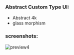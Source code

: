 ### Abstract Custom Type UI:
* Abstract 4k 
* glass morphism

### screenshots:

![preview4](https://user-images.githubusercontent.com/115919438/218825354-0fb5149d-182c-4c10-9014-353823a44a63.png)
